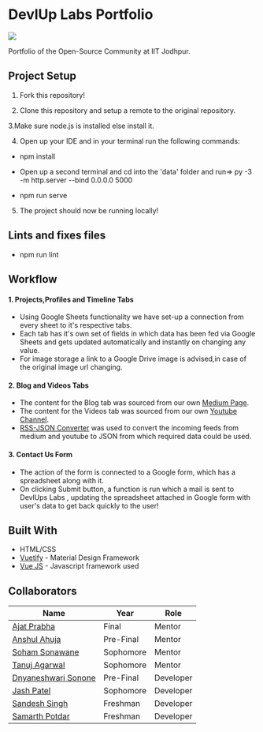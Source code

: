 # DevlUp Labs Portfolio


<a href="https://devlup-labs.github.io"><img src="https://img.shields.io/badge/Maintained%20under-Winter%20of%20Code%2C%20DevlUp%20Labs-brightgreen"/></a>

Portfolio of the Open-Source Community at IIT Jodhpur.

## Project Setup

1. Fork this repository!

2. Clone this repository and setup a remote to the original repository.

3.Make sure node.js is installed else install it.

4. Open up your IDE and in your terminal run the following commands:

 * npm install

 * Open up a second terminal and cd into the 'data' folder and run=> py -3 -m http.server --bind 0.0.0.0 5000
 
 * npm run serve

5. The project should now be running locally!

## Lints and fixes files

* npm run lint

## Workflow

#### 1. Projects,Profiles and Timeline Tabs
* Using Google Sheets functionality we have set-up a connection from every sheet to it's respective tabs.
* Each tab has it's own set of fields in which data has been fed via Google Sheets and gets updated automatically and instantly on changing any value.
* For image storage a link to a Google Drive image is advised,in case of the original image url changing.


#### 2. Blog and Videos Tabs
* The content for the Blog tab was sourced from our own [Medium Page](https://medium.com/devlup-labs).
* The content for the Videos tab was sourced from our own [Youtube Channel](https://www.youtube.com/channel/UCFaRxxB8-BB5GXH-wlwGqIw).
* [RSS-JSON Converter](https://api.rss2json.com) was used to convert the incoming feeds from medium and youtube to JSON from which required data could be used.


#### 3. Contact Us Form
* The action of the form is connected to a Google form, which has a spreadsheet along with it. 
* On clicking Submit button, a function is run which a mail is sent to DevlUps Labs , updating the spreadsheet attached in Google form with user's data to get back quickly to the user!

## Built With

* HTML/CSS 
* [Vuetify](https://vuetifyjs.com/en/) - Material Design Framework
* [Vue JS](https://vuejs.org/) - Javascript framework used

## Collaborators
|Name|Year|Role|
|--|--|--|
|[Ajat Prabha](https://github.com/ajatprabha)|Final|Mentor|
|[Anshul Ahuja](https://github.com/anshulahuja98)|Pre-Final|Mentor|
|[Soham Sonawane](https://github.com/killbotXD)|Sophomore|Mentor|
|[Tanuj Agarwal](https://github.com/Tanuj22)|Sophomore|Mentor|
|[Dnyaneshwari Sonone](https://github.com/Dnyaneshwari-Sonone)|Pre-Final|Developer|
|[Jash Patel](https://github.com/Jashpatel1)|Sophomore|Developer|
|[Sandesh Singh](https://github.com/Sandesh1013)|Freshman|Developer|
|[Samarth Potdar](https://github.com/samarth-1729)|Freshman|Developer|
